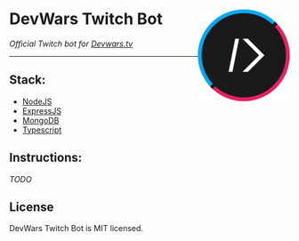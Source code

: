 # DevWars Twitch Bot <img align="right" src="logo.png">

*Official Twitch bot for [Devwars.tv](http://devwars.tv/)* 

---
## Stack:
* [NodeJS](https://nodejs.org/en/about/)
* [ExpressJS](http://expressjs.com/)
* [MongoDB](https://www.mongodb.org/)
* [Typescript](http://www.typescriptlang.org/)

## Instructions:
*TODO*

## License
DevWars Twitch Bot is MIT licensed.
